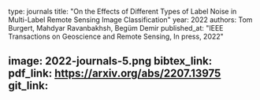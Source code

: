 type: journals
title: "On the Effects of Different Types of Label Noise in Multi-Label Remote Sensing Image Classification"
year: 2022
authors: Tom Burgert, Mahdyar Ravanbakhsh, Begüm Demir
published_at: "IEEE Transactions on Geoscience and Remote Sensing, In press, 2022"

image: 2022-journals-5.png
bibtex_link:
pdf_link: https://arxiv.org/abs/2207.13975
git_link: 
---
